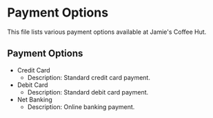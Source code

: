 # Payment Options

This file lists various payment options available at Jamie's Coffee Hut.

## Payment Options

- Credit Card
  - Description: Standard credit card payment.
- Debit Card
  - Description: Standard debit card payment.
- Net Banking
  - Description: Online banking payment.

